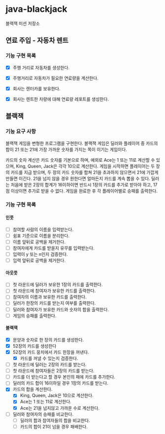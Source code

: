 # java-blackjack

블랙잭 미션 저장소

## 연료 주입 - 자동차 렌트

### 기능 구현 목록
- [x] 주행 거리로 자동차를 생성한다.
- [x] 주행거리로 자동차가 필요한 연료량을 계산한다.    
- [x] 회사는 렌터카를 보유한다.
- [x] 회사는 렌트한 차량에 대해 연료량 레포트를 생성한다.


## 블랙잭

### 기능 요구 사항
블랙잭 게임을 변형한 프로그램을 구현한다. 블랙잭 게임은 딜러와 플레이어 중 카드의 합이 21 또는 21에 가장 가까운 숫자를 가지는 쪽이 이기는 게임이다.

카드의 숫자 계산은 카드 숫자를 기본으로 하며, 예외로 Ace는 1 또는 11로 계산할 수 있으며, King, Queen, Jack은 각각 10으로 계산한다.
게임을 시작하면 플레이어는 두 장의 카드를 지급 받으며, 두 장의 카드 숫자를 합쳐 21을 초과하지 않으면서 21에 가깝게 만들면 이긴다. 21을 넘지 않을 경우 원한다면 얼마든지 카드를 계속 뽑을 수 있다.
딜러는 처음에 받은 2장의 합계가 16이하이면 반드시 1장의 카드를 추가로 받아야 하고, 17점 이상이면 추가로 받을 수 없다.
게임을 완료한 후 각 플레이어별로 승패를 출력한다.

### 기능 구현 목록
#### 인풋
- [ ] 참여할 사람의 이름을 입력받는다.
- [ ] 쉼표 기준으로 이름을 분리한다.
- [ ] 이름 앞뒤로 공백을 제거한다.
- [ ] 참여자에게 카드를 받을지 유무를 입력받는다.
- [ ] 입력이 y 또는 n인지 검증한다.
- [ ] 입력 앞뒤로 공백을 제거한다.

#### 아웃풋
- [ ] 첫 라운드에 딜러가 보유한 1장의 카드를 출력한다.
- [ ] 첫 라운드에 참여자가 보유한 카드를 출력한다.
- [ ] 참여자의 이름과 보유한 카드를 출력한다.
- [ ] 딜러가 한장의 카드를 받는지 여부를 출력한다.
- [ ] 딜러와 참여자가 보유한 카드와 숫자의 합을 출력한다.
- [ ] 게임의 승패를 출력한다.

#### 블랙잭
- [x] 문양과 숫자로 한 장의 카드를 생성한다.
- [x] 52장의 카드를 생성한다
- [x] 52장의 카드 뭉치에서 카드 한장을 꺼낸다.
    - [x] 카드를 꺼낼 수 있는지 검증한다.
- [ ] 첫 라운드에 딜러는 2장의 카드를 받는다.
- [ ] 첫 라운드에 참여자들은 2장의 카드를 받는다.
- [ ] 카드를 더 받는다고 할 경우 본인의 패에 카드를 추가한다.
- [ ] 딜러의 카드 합이 16이하일 경우 1장의 카드를 받는다.
- [x] 카드의 합을 계산한다.
    - [x] King, Queen, Jack은 10으로 계산한다.
    - [x] Ace는 1 또는 11로 계산한다.
    - [x] Ace는 21을 넘지않고 가까운 수로 계산한다.
- [ ] 딜러와 참여자의 승패를 비교한다.
    - [ ] 딜러의 합과 참여자들의 합을 비교한다.
    - [ ] 카드의 합이 21이 넘을 경우 패배한다.
